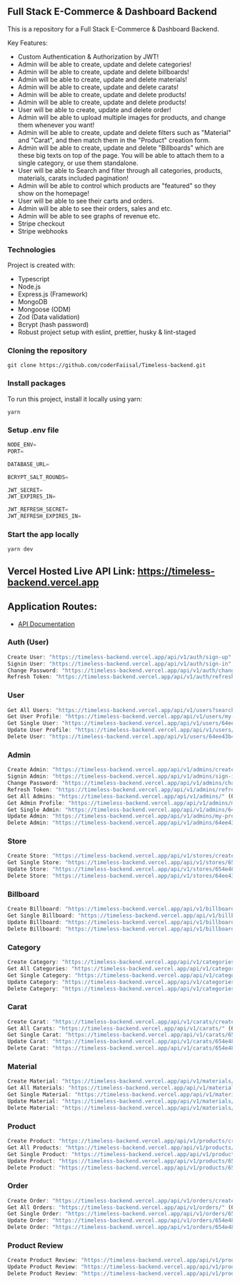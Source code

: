 ## Full Stack E-Commerce & Dashboard Backend

This is a repository for a Full Stack E-Commerce & Dashboard Backend.

Key Features:

- Custom Authentication & Authorization by JWT!
- Admin will be able to create, update and delete categories!
- Admin will be able to create, update and delete billboards!
- Admin will be able to create, update and delete materials!
- Admin will be able to create, update and delete carats!
- Admin will be able to create, update and delete products!
- Admin will be able to create, update and delete products!
- User will be able to create, update and delete order!
- Admin will be able to upload multiple images for products, and change them whenever you want!
- Admin will be able to create, update and delete filters such as "Material" and "Carat", and then match them in the "Product" creation form.
- Admin will be able to create, update and delete "Billboards" which are these big texts on top of the page. You will be able to attach them to a single category, or use them standalone.
- User will be able to Search and filter through all categories, products, materials, carats included pagination!
- Admin will be able to control which products are "featured" so they show on the homepage!
- User will be able to see their carts and orders.
- Admin will be able to see their orders, sales and etc.
- Admin will be able to see graphs of revenue etc.
- Stripe checkout
- Stripe webhooks

### Technologies

Project is created with:

- Typescript
- Node.js
- Express.js (Framework)
- MongoDB
- Mongoose (ODM)
- Zod (Data validation)
- Bcrypt (hash password)
- Robust project setup with eslint, prettier, husky & lint-staged

### Cloning the repository

```shell
git clone https://github.com/coderFaiisal/Timeless-backend.git
```

### Install packages

To run this project, install it locally using yarn:

```shell
yarn
```

### Setup .env file

```ts
NODE_ENV=
PORT=

DATABASE_URL=

BCRYPT_SALT_ROUNDS=

JWT_SECRET=
JWT_EXPIRES_IN=

JWT_REFRESH_SECRET=
JWT_REFRESH_EXPIRES_IN=
```

### Start the app locally

```shell
yarn dev
```

## Vercel Hosted Live API Link: https://timeless-backend.vercel.app

## Application Routes:

- [API Documentation](https://documenter.getpostman.com/view/29322785/2s9YXk3gAs)

### Auth (User)

```ts
Create User: "https://timeless-backend.vercel.app/api/v1/auth/sign-up" (POST)
Signin User: "https://timeless-backend.vercel.app/api/v1/auth/sign-in" (POST)
Change Password: "https://timeless-backend.vercel.app/api/v1/auth/change-password" (POST)
Refresh Token: "https://timeless-backend.vercel.app/api/v1/auth/refresh-token" (POST)
```

### User

```ts
Get All Users: "https://timeless-backend.vercel.app/api/v1/users?search&filter" (GET) (Admin)
Get User Profile: "https://timeless-backend.vercel.app/api/v1/users/my-profile" (GET) (Auth User)
Get Single User: "https://timeless-backend.vercel.app/api/v1/users/64ee43b42c55973c5e376ac8" (Single GET) (Admin)
Update User Profile: "https://timeless-backend.vercel.app/api/v1/users/my-profile" (PATCH) (Auth User)
Delete User: "https://timeless-backend.vercel.app/api/v1/users/64ee43b42c55973c5e376ac8" (DELETE) (Auth User)
```

### Admin

```ts
Create Admin: "https://timeless-backend.vercel.app/api/v1/admins/create-admin" (POST)
Signin Admin: "https://timeless-backend.vercel.app/api/v1/admins/sign-in" (POST)
Change Password: "https://timeless-backend.vercel.app/api/v1/admins/change-password" (POST)
Refresh Token: "https://timeless-backend.vercel.app/api/v1/admins/refresh-token" (POST)
Get All Admins: "https://timeless-backend.vercel.app/api/v1/admins/" (GET) (Admin)
Get Admin Profile: "https://timeless-backend.vercel.app/api/v1/admins/my-profile" (GET) (Admin)
Get Single Admin: "https://timeless-backend.vercel.app/api/v1/admins/64ee43b42c55973c5e376ac8" (GET) (Admin)
Update Admin: "https://timeless-backend.vercel.app/api/v1/admins/my-profile" (PATCH) (Admin)
Delete Admin: "https://timeless-backend.vercel.app/api/v1/admins/64ee43b42c55973c5e376ac8" (DELETE) (Admin)
```

### Store

```ts
Create Store: "https://timeless-backend.vercel.app/api/v1/stores/create-store" (POST) (Admin)
Get Single Store: "https://timeless-backend.vercel.app/api/v1/stores/654e4850e878e7c1c8804100" (GET) (Admin)
Update Store: "https://timeless-backend.vercel.app/api/v1/stores/654e4850e878e7c1c8804100" (PATCH) (Admin)
Delete Store: "https://timeless-backend.vercel.app/api/v1/stores/64ee43b42c55973c5e376ac8" (DELETE) (Super Admin)
```

### Billboard

```ts
Create Billboard: "https://timeless-backend.vercel.app/api/v1/billboards/create-billboard" (POST) (Admin)
Get Single Billboard: "https://timeless-backend.vercel.app/api/v1/billboards/654e4850e878e7c1c8804100" (GET) (Admin)
Update Billboard: "https://timeless-backend.vercel.app/api/v1/billboards/654e4850e878e7c1c8804100" (PATCH) (Admin)
Delete Billboard: "https://timeless-backend.vercel.app/api/v1/billboards/654e4850e878e7c1c8804100" (DELETE) (Super Admin)
```

### Category

```ts
Create Category: "https://timeless-backend.vercel.app/api/v1/categories/create-category" (POST) (Admin)
Get All Categories: "https://timeless-backend.vercel.app/api/v1/categories/" (GET)
Get Single Category: "https://timeless-backend.vercel.app/api/v1/categories/654e4850e878e7c1c8804100" (GET)
Update Category: "https://timeless-backend.vercel.app/api/v1/categories/654e4850e878e7c1c8804100" (PATCH) (Admin)
Delete Category: "https://timeless-backend.vercel.app/api/v1/categories/654e4850e878e7c1c8804100" (DELETE) (Super Admin)
```

### Carat

```ts
Create Carat: "https://timeless-backend.vercel.app/api/v1/carats/create-carat" (POST) (Admin)
Get All Carats: "https://timeless-backend.vercel.app/api/v1/carats/" (GET) (Admin)
Get Single Carat: "https://timeless-backend.vercel.app/api/v1/carats/654e4850e878e7c1c8804100" (GET) (Admin)
Update Carat: "https://timeless-backend.vercel.app/api/v1/carats/654e4850e878e7c1c8804100" (PATCH) (Admin)
Delete Carat: "https://timeless-backend.vercel.app/api/v1/carats/654e4850e878e7c1c8804100" (DELETE) (Super Admin)
```

### Material

```ts
Create Material: "https://timeless-backend.vercel.app/api/v1/materials/create-material" (POST) (Admin)
Get All Materials: "https://timeless-backend.vercel.app/api/v1/materials/" (GET) (Admin)
Get Single Material: "https://timeless-backend.vercel.app/api/v1/materials/654e4850e878e7c1c8804100" (GET) (Admin)
Update Material: "https://timeless-backend.vercel.app/api/v1/materials/654e4850e878e7c1c8804100" (PATCH) (Admin)
Delete Material: "https://timeless-backend.vercel.app/api/v1/materials/654e4850e878e7c1c8804100" (DELETE) (Super Admin)
```

### Product

```ts
Create Product: "https://timeless-backend.vercel.app/api/v1/products/create-product" (POST) (Admin)
Get All Products: "https://timeless-backend.vercel.app/api/v1/products/" (GET)
Get Single Product: "https://timeless-backend.vercel.app/api/v1/products/654e4850e878e7c1c8804100" (GET)
Update Product: "https://timeless-backend.vercel.app/api/v1/products/654e4850e878e7c1c8804100" (PATCH) (Admin)
Delete Product: "https://timeless-backend.vercel.app/api/v1/products/654e4850e878e7c1c8804100" (DELETE) (Super Admin)
```

### Order

```ts
Create Order: "https://timeless-backend.vercel.app/api/v1/orders/create-order" (POST) (User)
Get All Orders: "https://timeless-backend.vercel.app/api/v1/orders/" (GET) (Admin & Auth User)
Get Single Order: "https://timeless-backend.vercel.app/api/v1/orders/654e4850e878e7c1c8804100" (GET) (Admin & Auth User)
Update Order: "https://timeless-backend.vercel.app/api/v1/orders/654e4850e878e7c1c8804100" (PATCH) (Admin & Auth User)
Delete Order: "https://timeless-backend.vercel.app/api/v1/orders/654e4850e878e7c1c8804100" (DELETE) (Admin & Auth User)
```

### Product Review

```ts
Create Product Review: "https://timeless-backend.vercel.app/api/v1/productReviews/654f59d43c04a5a4966d5917" (POST) (User)
Update Product Review: "https://timeless-backend.vercel.app/api/v1/productReviews/654f59d43c04a5a4966d5917" (PATCH) (User)
Delete Product Review: "https://timeless-backend.vercel.app/api/v1/productReviews/654f59d43c04a5a4966d5917" (DELETE) (User)
```
